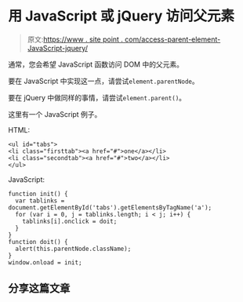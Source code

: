 # 用 JavaScript 或 jQuery 访问父元素

> 原文:[https://www . site point . com/access-parent-element-JavaScript-jquery/](https://www.sitepoint.com/access-parent-element-javascript-jquery/)

通常，您会希望 JavaScript 函数访问 DOM 中的父元素。

要在 JavaScript 中实现这一点，请尝试`element.parentNode`。

要在 jQuery 中做同样的事情，请尝试`element.parent()`。

这里有一个 JavaScript 例子。

HTML:

```
<ul id="tabs">
<li class="firsttab"><a href="#">one</a></li>
<li class="secondtab"><a href="#">two</a></li>
</ul>
```

JavaScript:

```
function init() {
  var tablinks = document.getElementById('tabs').getElementsByTagName('a');
  for (var i = 0, j = tablinks.length; i < j; i++) {
    tablinks[i].onclick = doit;
  }
}
function doit() {
  alert(this.parentNode.className);
}
window.onload = init;
```

## 分享这篇文章